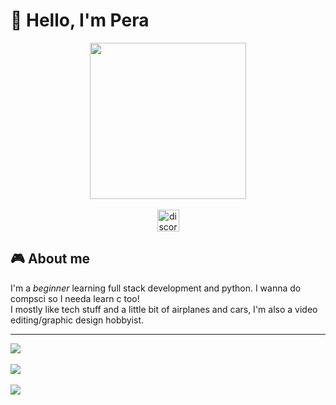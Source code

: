 # 👋 Hello, I'm Pera

<div id="header" align="center">
  <img height="250" src="https://i.giphy.com/media/v1.Y2lkPTc5MGI3NjExcXp1c2xpZzBnc2x5ZHJodTY0M2NyemMxdGtoZTBxNjBxeTY2aGpibyZlcD12MV9pbnRlcm5hbF9naWZfYnlfaWQmY3Q9Zw/GyJ8p0Um850ic/giphy.gif"/>
</div>
<br>
<div align="center">
  <img src="https://img.shields.io/static/v1?message=pera_xd&logo=discord&label=DIscord&color=7289da&logoColor=white&labelColor=&style=for-the-badge" height="35" alt="discord logo"  />
</div>

## 🎮 About me

I'm a *beginner* learning full stack development and python. I wanna do compsci so I needa learn c too!  
I mostly like tech stuff and a little bit of airplanes and cars, I'm also a video editing/graphic design hobbyist.
_ _ _

![](https://github-readme-stats.vercel.app/api/top-langs/?username=Pera208&theme=nightowl&hide_border=false&include_all_commits=false&count_private=false&layout=compact)
<br>  
![](https://github-readme-stats.vercel.app/api?username=Pera208&theme=nightowl&hide_border=false&include_all_commits=false&count_private=false)<br/>  
![](https://github-readme-streak-stats.herokuapp.com/?user=Pera208&theme=nightowl&hide_border=false)<br/>  





<!--<h1>
  Pera
  <img src="https://media.giphy.com/media/hvRJCLFzcasrR4ia7z/giphy.gif" width="30px"/>
</h1>

<div id="header" align="center">
  <img src="https://i.giphy.com/media/v1.Y2lkPTc5MGI3NjExcXp1c2xpZzBnc2x5ZHJodTY0M2NyemMxdGtoZTBxNjBxeTY2aGpibyZlcD12MV9pbnRlcm5hbF9naWZfYnlfaWQmY3Q9Zw/GyJ8p0Um850ic/giphy.gif"/>
</div>
<p></p>
<div align="center">
  <p>Discord : pera_xd</p>
</div>

---

### :smiley_cat: About Me :

I'm a ***beginner*** learning to code various stuff :thinking:  
I love pc, cars, airplanes, technology and my family I guess  
will probably update this readme later

---
<!--
#### :hammer_and_wrench: Languges and tools :
<div>
  <img src="https://github.com/devicons/devicon/blob/master/icons/html5/html5-original-wordmark.svg" width="45" height="45">
  <img src="https://github.com/devicons/devicon/blob/master/icons/css3/css3-original-wordmark.svg" width="45" height="45">
  <img src="https://github.com/devicons/devicon/blob/master/icons/javascript/javascript-original.svg" width="45" height="45">
  <img src="https://github.com/devicons/devicon/blob/master/icons/react/react-original-wordmark.svg" width="45" height="45">
  <img src="https://github.com/devicons/devicon/blob/master/icons/python/python-original-wordmark.svg" width="45" height="45">
  <img src="https://github.com/devicons/devicon/blob/master/icons/photoshop/photoshop-original.svg" width="45" height="45">
  <img src="https://github.com/devicons/devicon/blob/master/icons/blender/blender-original.svg" width="45" height="45">
  <img src="https://github.com/devicons/devicon/blob/master/icons/ubuntu/ubuntu-original-wordmark.svg" width="45" height="45">
  <img src="https://github.com/devicons/devicon/blob/master/icons/vscode/vscode-original-wordmark.svg" width="45" height="45">
  
</div>


**Pera208/Pera208** is a ✨ _special_ ✨ repository because its `README.md` (this file) appears on your GitHub profile.

Here are some ideas to get you started:

- 🔭 I’m currently working on ...
- 🌱 I’m currently learning ...
- 👯 I’m looking to collaborate on ...
- 🤔 I’m looking for help with ...
- 💬 Ask me about ...
- 📫 How to reach me: ...
- 😄 Pronouns: ...
- ⚡ Fun fact: ...
-->
